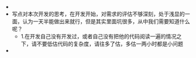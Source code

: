 -
- 写点对本次开发的思考，在开发开始，对需求的评估不够深刻，处于浅显的一面，认为一天半能做出来就行，但是其实里面坑很多，从中我们需要知道什么呢？
	- 1.在开发自己没有开发过，或者自己没有把他的代码阅读一遍的情况之下，请不要低估代码的复杂度，请往多了估，多估一两小时都是小问题
-